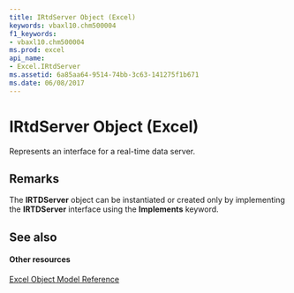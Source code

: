 ```yaml
---
title: IRtdServer Object (Excel)
keywords: vbaxl10.chm500004
f1_keywords:
- vbaxl10.chm500004
ms.prod: excel
api_name:
- Excel.IRtdServer
ms.assetid: 6a85aa64-9514-74bb-3c63-141275f1b671
ms.date: 06/08/2017
---
```



# IRtdServer Object (Excel)

Represents an interface for a real-time data server.


## Remarks

The  **IRTDServer** object can be instantiated or created only by implementing the **IRTDServer** interface using the **Implements** keyword.


## See also


#### Other resources


[Excel Object Model Reference](http://msdn.microsoft.com/library/11ea8598-8a20-92d5-f98b-0da04263bf2c%28Office.15%29.aspx)



